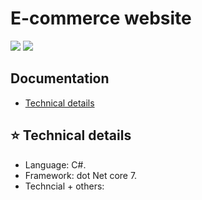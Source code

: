 # E-commerce website
[![](https://img.shields.io/badge/Facebook-nguyenhoangtrung-blue)](https://www.facebook.com/nguyenhoangtrunghhh/)
[![](https://img.shields.io/badge/Gmail-nguyenhoangtrunghs%40gmail.com-red)](mailto:nguyenhoangtrunghs@gmail.com)


## Documentation
* [Technical details](#technical-details)
  
## :star: Technical details
- Language: C#.
- Framework: dot Net core 7.
- Techncial + others: 
